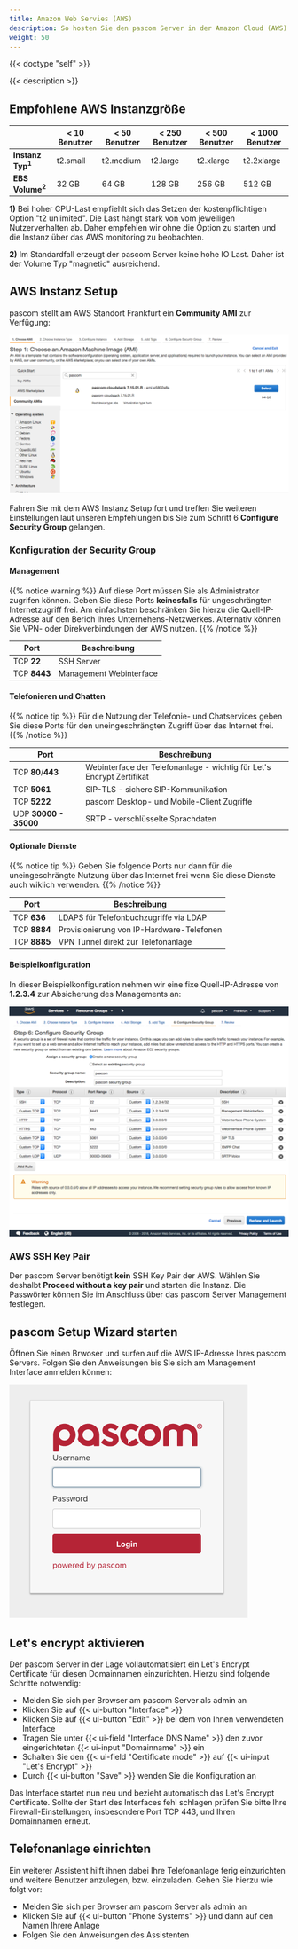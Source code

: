 ```yaml
---
title: Amazon Web Servies (AWS)
description: So hosten Sie den pascom Server in der Amazon Cloud (AWS)
weight: 50
---
```


{{< doctype "self" >}} 
 
{{< description >}}

## Empfohlene AWS Instanzgröße 

|   |< 10 Benutzer|< 50 Benutzer|< 250 Benutzer|< 500 Benutzer|< 1000 Benutzer|
|---|---|---|---|---|---|
|**Instanz Typ<sup>1</sup>**|t2.small| t2.medium |t2.large| t2.xlarge | t2.2xlarge |
|**EBS Volume<sup>2</sup>**|32 GB|64 GB|128 GB|256 GB|512 GB|

**1)** Bei hoher CPU-Last empfiehlt sich das Setzen der kostenpflichtigen Option "t2 unlimited". Die Last hängt stark von vom jeweiligen Nutzerverhalten ab. Daher empfehlen wir ohne die Option zu starten und die Instanz über das AWS monitoring zu beobachten. 

**2)** Im Standardfall erzeugt der pascom Server keine hohe IO Last. Daher ist der Volume Typ "magnetic" ausreichend. 

## AWS Instanz Setup

pascom stellt am AWS Standort Frankfurt ein **Community AMI** zur Verfügung:

![AMI auswählen](select_ami.png "AMI auswählen")

Fahren Sie mit dem AWS Instanz Setup fort und treffen Sie weiteren Einstellungen laut unseren Empfehlungen bis Sie zum Schritt 6 **Configure Security Group** gelangen.


### Konfiguration der Security Group

#### Management

{{% notice warning %}}
Auf diese Port müssen Sie als Administrator zugrifen können. Geben Sie diese Ports **keinesfalls** für ungeschrängten Internetzugriff frei. Am einfachsten beschränken Sie hierzu die Quell-IP-Adresse auf den Berich Ihres Unternehens-Netzwerkes. Alternativ können Sie VPN- oder Direkverbindungen der AWS nutzen.
{{% /notice %}}

| Port | Beschreibung |
| ---- | ------------ |
| TCP **22** | SSH Server |
| TCP **8443** | Management Webinterface |

#### Telefonieren und Chatten

{{% notice tip %}}
Für die Nutzung der Telefonie- und Chatservices geben Sie diese Ports für den uneingeschrängten Zugriff über das Internet frei. 
{{% /notice %}}

| Port | Beschreibung |
| ---- | ------------ |
| TCP **80**/**443** | Webinterface der Telefonanlage - wichtig für Let's Encrypt Zertifikat |
| TCP **5061** | SIP-TLS - sichere SIP-Kommunikation |
| TCP **5222** | pascom Desktop- und Mobile-Client Zugriffe |
| UDP **30000 - 35000** | SRTP - verschlüsselte Sprachdaten |

#### Optionale Dienste

{{% notice tip %}}
Geben Sie folgende Ports nur dann für die uneingeschrängte Nutzung über das Internet frei wenn Sie diese Dienste auch wiklich verwenden. 
{{% /notice %}}

| Port | Beschreibung |
| ---- | ------------ |
| TCP **636** | LDAPS für Telefonbuchzugriffe via LDAP |
| TCP **8884**  | Provisionierung von IP-Hardware-Telefonen |
| TCP **8885**  | VPN Tunnel direkt zur Telefonanlage |

#### Beispielkonfiguration

In dieser Beispielkonfiguration nehmen wir eine fixe Quell-IP-Adresse von **1.2.3.4** zur Absicherung des Managements an: 

![AWS Security Group](aws-security-group.png "AWS Security Group")

### AWS SSH Key Pair

Der pascom Server benötigt **kein** SSH Key Pair der AWS. Wählen Sie deshalbt **Proceed without a key pair** und starten die Instanz. Die Passwörter können Sie im Anschluss über das pascom Server Management festlegen.

## pascom Setup Wizard starten

Öffnen Sie einen Brwoser und surfen auf die AWS IP-Adresse Ihres pascom Servers. Folgen Sie den Anweisungen bis Sie sich am Management Interface anmelden können:

![pascom Server Management](management.png)


## Let's encrypt aktivieren

Der pascom Server in der Lage vollautomatisiert ein Let's Encrypt Certificate für diesen Domainnamen einzurichten. Hierzu sind folgende Schritte notwendig:

* Melden Sie sich per Browser am pascom Server als admin an
* Klicken Sie auf {{< ui-button "Interface" >}}
* Klicken Sie auf {{< ui-button "Edit" >}} bei dem von Ihnen verwendeten Interface
* Tragen Sie unter {{< ui-field "Interface DNS Name" >}} den zuvor eingerichteten {{< ui-input "Domainname" >}} ein
* Schalten Sie den {{< ui-field "Certificate mode" >}} auf {{< ui-input "Let's Encrypt" >}}
* Durch {{< ui-button "Save" >}} wenden Sie die Konfiguration an

Das Interface startet nun neu und bezieht automatisch das Let's Encrypt Certificate. Sollte der Start des Interfaces fehl schlagen prüfen Sie bitte Ihre Firewall-Einstellungen, insbesondere Port TCP 443, und Ihren Domainnamen erneut.

## Telefonanlage einrichten

Ein weiterer Assistent hilft ihnen dabei Ihre Telefonanlage ferig einzurichten und weitere Benutzer anzulegen, bzw. einzuladen.
Gehen Sie hierzu wie folgt vor:

* Melden Sie sich per Browser am pascom Server als admin an
* Klicken Sie auf {{< ui-button "Phone Systems" >}} und dann auf den Namen Ihrere Anlage
* Folgen Sie den Anweisungen des Assistenten